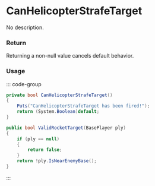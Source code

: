 # CanHelicopterStrafeTarget
<Badge type="info" text="Vehicle"/><Badge type="danger" text="Carbon Compatible"/><Badge type="warning" text="Oxide Compatible"/>
No description.
### Return
Returning a non-null value cancels default behavior.

### Usage
::: code-group
```csharp [Example]
private bool CanHelicopterStrafeTarget()
{
	Puts("CanHelicopterStrafeTarget has been fired!");
	return (System.Boolean)default;
}
```
```csharp [Source — Assembly-CSharp @ PatrolHelicopterAI]
public bool ValidRocketTarget(BasePlayer ply)
{
	if (ply == null)
	{
		return false;
	}
	return !ply.IsNearEnemyBase();
}

```
:::
